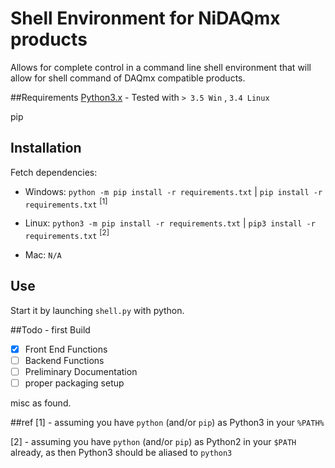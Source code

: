 # Shell Environment for NiDAQmx products

Allows for complete control in a command line
shell environment that will allow for shell 
command of DAQmx compatible products. 
 
##Requirements
[Python3.x][py] - Tested with `> 3.5 Win` , `3.4 Linux`

pip

## Installation

Fetch dependencies: 

- Windows: `python -m pip install -r requirements.txt` | `pip install -r requirements.txt` <sup>[1]</sup>

- Linux: `python3 -m pip install -r requirements.txt` | `pip3 install -r requirements.txt` <sup>[2]</sup>

- Mac: `N/A`

## Use 
Start it by launching `shell.py` with python.

##Todo - first Build
- [x] Front End Functions
- [ ] Backend Functions
- [ ] Preliminary Documentation
- [ ] proper packaging setup

misc as found. 

##ref
[1] - assuming you have `python` (and/or `pip`) as Python3 in your `%PATH%`

[2] - assuming you have `python` (and/or `pip`) as Python2 in your `$PATH` already,
as then Python3 should be aliased to `python3`
    
[py]:https://www.python.org/ "Python main page" 
